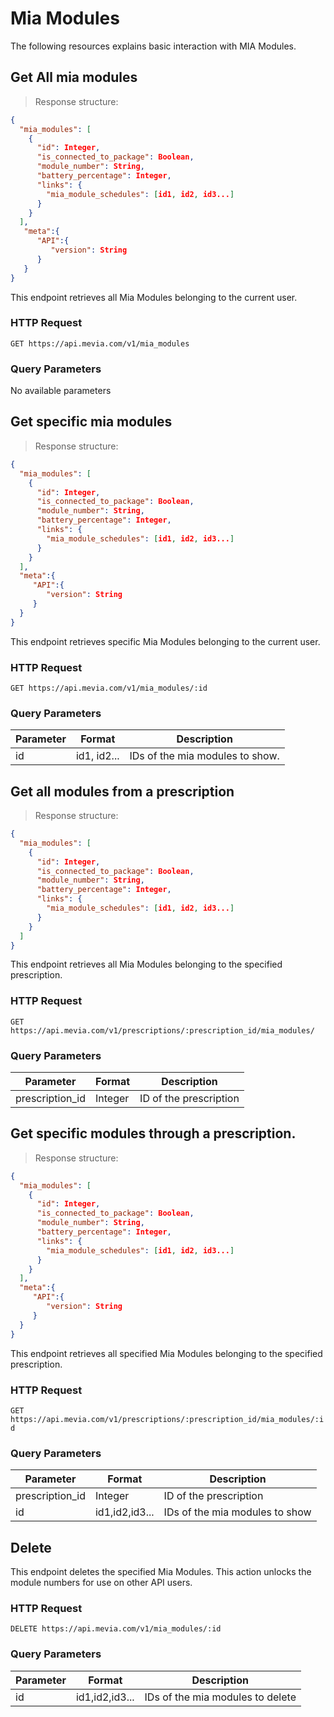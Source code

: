 # Mia Modules
The following resources explains basic interaction with MIA Modules.

## Get All mia modules

> Response structure:

```json
{
  "mia_modules": [
    {
      "id": Integer,
      "is_connected_to_package": Boolean,
      "module_number": String,
      "battery_percentage": Integer,
      "links": {
        "mia_module_schedules": [id1, id2, id3...]
      }
    }
  ],
   "meta":{
      "API":{
         "version": String
      }
   }
}
```

This endpoint retrieves all Mia Modules belonging to the current user.

### HTTP Request

`GET https://api.mevia.com/v1/mia_modules`

### Query Parameters
No available parameters

## Get specific mia modules

> Response structure:

```json
{
  "mia_modules": [
    {
      "id": Integer,
      "is_connected_to_package": Boolean,
      "module_number": String,
      "battery_percentage": Integer,
      "links": {
        "mia_module_schedules": [id1, id2, id3...]
      }
    }
  ],
  "meta":{
     "API":{
        "version": String
     }
  }
}
```

This endpoint retrieves specific Mia Modules belonging to the current user.

### HTTP Request

`GET https://api.mevia.com/v1/mia_modules/:id`

### Query Parameters
Parameter | Format        | Description
--------- | -------       | -----------
id        | id1, id2...   | IDs of the mia modules to show.

## Get all modules from a prescription

> Response structure:

```json
{
  "mia_modules": [
    {
      "id": Integer,
      "is_connected_to_package": Boolean,
      "module_number": String,
      "battery_percentage": Integer,
      "links": {
        "mia_module_schedules": [id1, id2, id3...]
      }
    }
  ]
}
```

This endpoint retrieves all Mia Modules belonging to the specified prescription.

### HTTP Request

`GET https://api.mevia.com/v1/prescriptions/:prescription_id/mia_modules/`

### Query Parameters
Parameter       | Format        | Description
---------       | -------       | -----------
prescription_id | Integer       | ID of the prescription

## Get specific modules through a prescription.

> Response structure:

```json
{
  "mia_modules": [
    {
      "id": Integer,
      "is_connected_to_package": Boolean,
      "module_number": String,
      "battery_percentage": Integer,
      "links": {
        "mia_module_schedules": [id1, id2, id3...]
      }
    }
  ],
  "meta":{
     "API":{
        "version": String
     }
  }
}
```

This endpoint retrieves all specified Mia Modules belonging to the specified prescription.

### HTTP Request

`GET https://api.mevia.com/v1/prescriptions/:prescription_id/mia_modules/:id`

### Query Parameters
Parameter       | Format        | Description
---------       | -------       | -----------
prescription_id | Integer       | ID of the prescription
id              | id1,id2,id3...| IDs of the mia modules to show

## Delete 

This endpoint deletes the specified Mia Modules. This action unlocks the module numbers for use on other API users.

### HTTP Request

`DELETE https://api.mevia.com/v1/mia_modules/:id`

### Query Parameters
Parameter       | Format        | Description
---------       | -------       | -----------
id              | id1,id2,id3...| IDs of the mia modules to delete